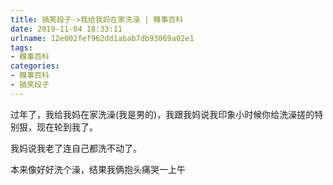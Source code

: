 ```yaml
---
title: 搞笑段子->我给我妈在家洗澡 | 糗事百科
date: 2019-11-04 18:33:11
urlname: 12e002fef962dd1abab7db93069a02e1
tags: 
- 糗事百科
categories:
- 糗事百科
- 搞笑段子
---
```

过年了，我给我妈在家洗澡(我是男的)，我跟我妈说我印象小时候你给洗澡搓的特别狠，现在轮到我了。

我妈说我老了连自己都洗不动了。

本来像好好洗个澡，结果我俩抱头痛哭一上午



